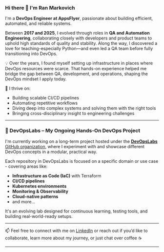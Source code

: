 ### Hi there 👋 I'm Ran Markovich

I'm a **DevOps Engineer at AppsFlyer**, passionate about building efficient, automated, and reliable systems.

Between **2017 and 2025**, I evolved through roles in **QA and Automation Engineering**, collaborating closely with developers and product teams to uphold high standards of quality and stability. Along the way, I discovered a love for teaching-especially Python—and even led a QA team before fully transitioning into DevOps.

💡 Over the years, I found myself setting up infrastructure in places where DevOps resources were scarce. That hands-on experience helped me bridge the gap between QA, development, and operations, shaping the DevOps mindset I apply today.

🔧 I thrive on:
- Building scalable CI/CD pipelines
- Automating repetitive workflows
- Diving deep into complex systems and solving them with the right tools
- Bringing cross-disciplinary insight to engineering challenges

---

### 🧪 DevOpsLabs – My Ongoing Hands-On DevOps Project

I'm currently working on a long-term project hosted under the [**DevOpsLabs** GitHub organization](https://github.com/RanM-DevOpsLabs), where I experiment with and showcase different DevOps concepts in a modular, practical way.

Each repository in DevOpsLabs is focused on a specific domain or use case - covering areas like:
- **Infrastructure as Code (IaC)** with Terraform
- **CI/CD pipelines**
- **Kubernetes environments**
- **Monitoring & Observability**
- **Cloud-native patterns**
- and more...

It's an evolving lab designed for continuous learning, testing tools, and building real-world-ready setups.

---

📫 Feel free to connect with me on [LinkedIn](https://www.linkedin.com/in/ranmarkovich) or reach out if you’d like to collaborate, learn more about my journey, or just chat over coffee ☕

---
